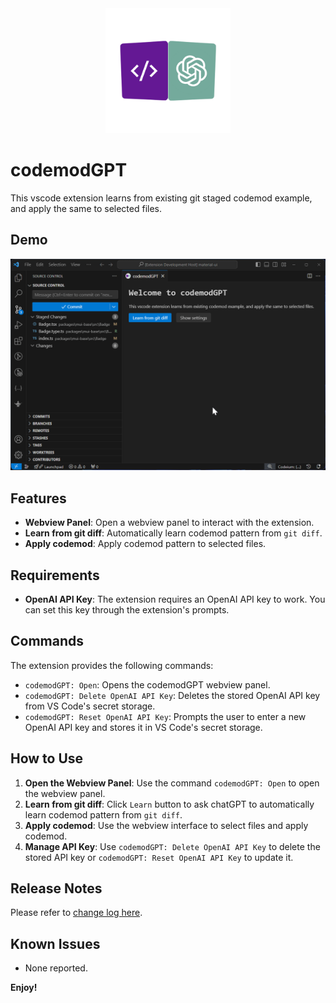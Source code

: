 <div style="text-align: center;">
  <img src="icon.png" alt="Icon" width="200"/>
</div>

# codemodGPT

This vscode extension learns from existing git staged codemod example, and apply the same to selected files.

## Demo

![Demo](demo/demo.gif)

## Features

- **Webview Panel**: Open a webview panel to interact with the extension.
- **Learn from git diff**: Automatically learn codemod pattern from `git diff`.
- **Apply codemod**: Apply codemod pattern to selected files.

## Requirements

- **OpenAI API Key**: The extension requires an OpenAI API key to work. You can set this key through the extension's prompts.

## Commands

The extension provides the following commands:

- `codemodGPT: Open`: Opens the codemodGPT webview panel.
- `codemodGPT: Delete OpenAI API Key`: Deletes the stored OpenAI API key from VS Code's secret storage.
- `codemodGPT: Reset OpenAI API Key`: Prompts the user to enter a new OpenAI API key and stores it in VS Code's secret storage.

## How to Use

1. **Open the Webview Panel**: Use the command `codemodGPT: Open` to open the webview panel.
2. **Learn from git diff**: Click `Learn` button to ask chatGPT to automatically learn codemod pattern from `git diff`.
3. **Apply codemod**: Use the webview interface to select files and apply codemod.
4. **Manage API Key**: Use `codemodGPT: Delete OpenAI API Key` to delete the stored API key or `codemodGPT: Reset OpenAI API Key` to update it.

## Release Notes

Please refer to [change log here](https://github.com/DataOceanNemo/vscode-extension-codemodGPT/blob/master/CHANGELOG.md).

## Known Issues

- None reported.

**Enjoy!**
